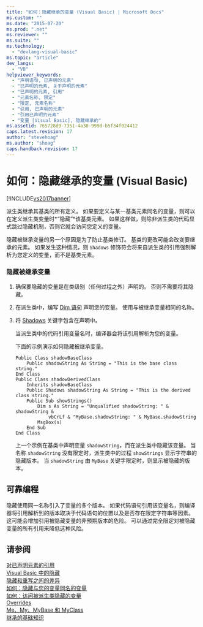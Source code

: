 ```yaml
---
title: "如何：隐藏继承的变量 (Visual Basic) | Microsoft Docs"
ms.custom: ""
ms.date: "2015-07-20"
ms.prod: ".net"
ms.reviewer: ""
ms.suite: ""
ms.technology: 
  - "devlang-visual-basic"
ms.topic: "article"
dev_langs: 
  - "VB"
helpviewer_keywords: 
  - "声明语句, 已声明的元素"
  - "已声明的元素, 关于声明的元素"
  - "已声明的元素, 引用"
  - "元素名称, 限定"
  - "限定, 元素名称"
  - "引用, 已声明的元素"
  - "引用已声明的元素"
  - "变量 [Visual Basic], 隐藏继承的"
ms.assetid: 765728d9-7351-4a30-999d-b5f34f024412
caps.latest.revision: 17
author: "stevehoag"
ms.author: "shoag"
caps.handback.revision: 17
---
```

# 如何：隐藏继承的变量 (Visual Basic)
[!INCLUDE[vs2017banner](../../../../visual-basic/includes/vs2017banner.md)]

派生类继承其基类的所有定义。  如果要定义与某一基类元素同名的变量，则可以在定义派生类变量时*“隐藏”*该基类元素。  如果这样做，则除非派生类的代码显式跳过隐藏机制，否则它就会访问您定义的变量。  
  
 隐藏被继承变量的另一个原因是为了防止基类修订。  基类的更改可能会改变要继承的元素。  如果发生这种情况，则 `Shadows` 修饰符会将来自派生类的引用强制解析为您定义的变量，而不是基类元素。  
  
### 隐藏被继承变量  
  
1.  确保要隐藏的变量是在类级别（任何过程之外）声明的。  否则不需要将其隐藏。  
  
2.  在派生类中，编写 [Dim 语句](../../../../visual-basic/language-reference/statements/dim-statement.md) 声明您的变量。  使用与被继承变量相同的名称。  
  
3.  将 [Shadows](../../../../visual-basic/language-reference/modifiers/shadows.md) 关键字包含在声明中。  
  
     当派生类中的代码引用变量名时，编译器会将该引用解析为您的变量。  
  
     下面的示例演示如何隐藏被继承变量。  
  
    ```  
    Public Class shadowBaseClass  
        Public shadowString As String = "This is the base class string."  
    End Class  
    Public Class shadowDerivedClass  
        Inherits shadowBaseClass  
        Public Shadows shadowString As String = "This is the derived class string."  
        Public Sub showStrings()  
            Dim s As String = "Unqualified shadowString: " & shadowString &  
                vbCrLf & "MyBase.shadowString: " & MyBase.shadowString  
            MsgBox(s)  
        End Sub  
    End Class  
    ```  
  
     上一个示例在基类中声明变量 `shadowString`，而在派生类中隐藏该变量。  当名称 `shadowString` 没有限定时，派生类中的过程 `showStrings` 显示字符串的隐藏版本。  当 `shadowString` 由 `MyBase` 关键字限定时，则显示被隐藏的版本。  
  
## 可靠编程  
 隐藏使用同一名称引入了变量的多个版本。  如果代码语句引用该变量名，则编译器将引用解析到的版本取决于代码语句的位置以及是否存在限定字符串等因素。  这可能会增加引用被隐藏变量的非预期版本的危险。  可以通过完全限定对被隐藏变量的所有引用来降低这种风险。  
  
## 请参阅  
 [对已声明元素的引用](../../../../visual-basic/programming-guide/language-features/declared-elements/references-to-declared-elements.md)   
 [Visual Basic 中的隐藏](../../../../visual-basic/programming-guide/language-features/declared-elements/shadowing.md)   
 [隐藏和重写之间的差异](../../../../visual-basic/programming-guide/language-features/declared-elements/differences-between-shadowing-and-overriding.md)   
 [如何：隐藏与您的变量同名的变量](../../../../visual-basic/programming-guide/language-features/declared-elements/how-to-hide-a-variable-with-the-same-name-as-your-variable.md)   
 [如何：访问被派生类隐藏的变量](../../../../visual-basic/programming-guide/language-features/declared-elements/how-to-access-a-variable-hidden-by-a-derived-class.md)   
 [Overrides](../../../../visual-basic/language-reference/modifiers/overrides.md)   
 [Me、My、MyBase 和 MyClass](../../../../visual-basic/programming-guide/program-structure/me-my-mybase-and-myclass.md)   
 [继承的基础知识](../../../../visual-basic/programming-guide/language-features/objects-and-classes/inheritance-basics.md)